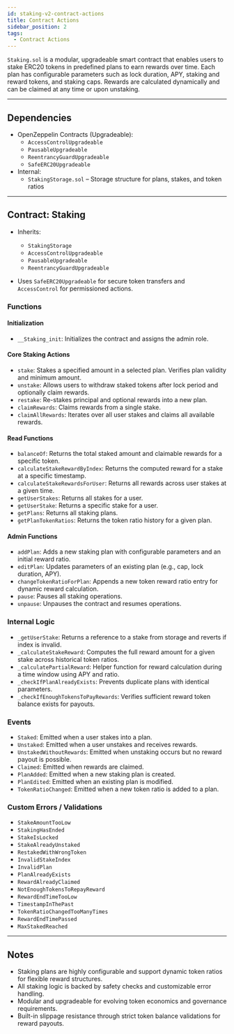 ```yaml
---
id: staking-v2-contract-actions
title: Contract Actions
sidebar_position: 2
tags:
  - Contract Actions
---
```


`Staking.sol` is a modular, upgradeable smart contract that enables users to stake ERC20 tokens in predefined plans to earn rewards over time. Each plan has configurable parameters such as lock duration, APY, staking and reward tokens, and staking caps. Rewards are calculated dynamically and can be claimed at any time or upon unstaking.

---

## Dependencies

- OpenZeppelin Contracts (Upgradeable):
  - `AccessControlUpgradeable`
  - `PausableUpgradeable`
  - `ReentrancyGuardUpgradeable`
  - `SafeERC20Upgradeable`
- Internal:
  - `StakingStorage.sol` – Storage structure for plans, stakes, and token ratios

---

## Contract: Staking

- Inherits:

  - `StakingStorage`
  - `AccessControlUpgradeable`
  - `PausableUpgradeable`
  - `ReentrancyGuardUpgradeable`

- Uses `SafeERC20Upgradeable` for secure token transfers and `AccessControl` for permissioned actions.

### Functions

#### Initialization

- `__Staking_init`: Initializes the contract and assigns the admin role.

#### Core Staking Actions

- `stake`: Stakes a specified amount in a selected plan. Verifies plan validity and minimum amount.
- `unstake`: Allows users to withdraw staked tokens after lock period and optionally claim rewards.
- `restake`: Re-stakes principal and optional rewards into a new plan.
- `claimRewards`: Claims rewards from a single stake.
- `claimAllRewards`: Iterates over all user stakes and claims all available rewards.

#### Read Functions

- `balanceOf`: Returns the total staked amount and claimable rewards for a specific token.
- `calculateStakeRewardByIndex`: Returns the computed reward for a stake at a specific timestamp.
- `calculateStakeRewardsForUser`: Returns all rewards across user stakes at a given time.
- `getUserStakes`: Returns all stakes for a user.
- `getUserStake`: Returns a specific stake for a user.
- `getPlans`: Returns all staking plans.
- `getPlanTokenRatios`: Returns the token ratio history for a given plan.

#### Admin Functions

- `addPlan`: Adds a new staking plan with configurable parameters and an initial reward ratio.
- `editPlan`: Updates parameters of an existing plan (e.g., cap, lock duration, APY).
- `changeTokenRatioForPlan`: Appends a new token reward ratio entry for dynamic reward calculation.
- `pause`: Pauses all staking operations.
- `unpause`: Unpauses the contract and resumes operations.

### Internal Logic

- `_getUserStake`: Returns a reference to a stake from storage and reverts if index is invalid.
- `_calculateStakeReward`: Computes the full reward amount for a given stake across historical token ratios.
- `_calculatePartialReward`: Helper function for reward calculation during a time window using APY and ratio.
- `_checkIfPlanAlreadyExists`: Prevents duplicate plans with identical parameters.
- `_checkIfEnoughTokensToPayRewards`: Verifies sufficient reward token balance exists for payouts.

### Events

- `Staked`: Emitted when a user stakes into a plan.
- `Unstaked`: Emitted when a user unstakes and receives rewards.
- `UnstakedWithoutRewards`: Emitted when unstaking occurs but no reward payout is possible.
- `Claimed`: Emitted when rewards are claimed.
- `PlanAdded`: Emitted when a new staking plan is created.
- `PlanEdited`: Emitted when an existing plan is modified.
- `TokenRatioChanged`: Emitted when a new token ratio is added to a plan.

### Custom Errors / Validations

- `StakeAmountTooLow`
- `StakingHasEnded`
- `StakeIsLocked`
- `StakeAlreadyUnstaked`
- `RestakedWithWrongToken`
- `InvalidStakeIndex`
- `InvalidPlan`
- `PlanAlreadyExists`
- `RewardAlreadyClaimed`
- `NotEnoughTokensToRepayReward`
- `RewardEndTimeTooLow`
- `TimestampInThePast`
- `TokenRatioChangedTooManyTimes`
- `RewardEndTimePassed`
- `MaxStakedReached`

---

## Notes

- Staking plans are highly configurable and support dynamic token ratios for flexible reward structures.
- All staking logic is backed by safety checks and customizable error handling.
- Modular and upgradeable for evolving token economics and governance requirements.
- Built-in slippage resistance through strict token balance validations for reward payouts.
